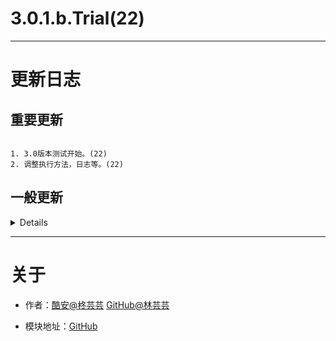 
# 3.0.1.b.Trial(22)

---

# 更新日志

## 重要更新

```

1. 3.0版本测试开始。(22)
2. 调整执行方法，日志等。(22)

```

## 一般更新

<details>

```

1. 暂无

```

</details>

---

# 关于

- 作者：[酷安@柊芸芸](http://www.coolapk.com/u/11696005) [GitHub@林芸芸](https://github.com/lin-yunyun)

- 模块地址：[GitHub](https://github.com/lin-yunyun/Dex2oatRUN)

